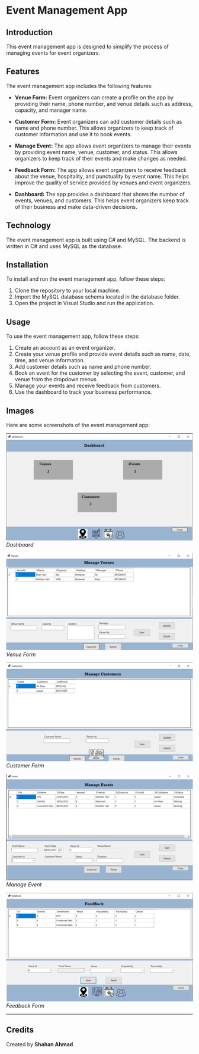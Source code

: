 # **Event Management App**

## Introduction

This event management app is designed to simplify the process of managing events for event organizers.

## Features

The event management app includes the following features:

- **Venue Form:** Event organizers can create a profile on the app by providing their name, phone number, and venue details such as address, capacity, and manager name. 
- **Customer Form:** Event organizers can add customer details such as name and phone number. This allows organizers to keep track of customer information and use it to book events.
- **Manage Event:** The app allows event organizers to manage their events by providing event name, venue, customer, and status. This allows organizers to keep track of their events and make changes as needed.

- **Feedback Form:** The app allows event organizers to receive feedback about the venue, hospitality, and punctuality by event name. This helps improve the quality of service provided by venues and event organizers.

- **Dashboard:** The app provides a dashboard that shows the number of events, venues, and customers. This helps event organizers keep track of their business and make data-driven decisions.

## Technology

The event management app is built using C# and MySQL. The backend is written in C# and uses MySQL as the database. 

## Installation

To install and run the event management app, follow these steps:

1. Clone the repository to your local machine.
2. Import the MySQL database schema located in the database folder.
3. Open the project in Visual Studio and run the application.


## Usage
To use the event management app, follow these steps:

1. Create an account as an event organizer.
2. Create your venue profile and provide event details such as name, date, time, and venue information.
3. Add customer details such as name and phone number.
4. Book an event for the customer by selecting the event, customer, and venue from the dropdown menus.
5. Manage your events and receive feedback from customers.
6. Use the dashboard to track your business performance.

## Images

Here are some screenshots of the event management app:

![Dashboard](images/dashboard-form.png)
*Dashboard*

![Venue Form](images/venues-form.png)
*Venue Form*

![Customer Form](images/customer-form.png)
*Customer Form*

![Manage Event](images/event-form.png)
*Manage Event*

![Feedback Form](images/feedback-form.png)
*Feedback Form*

---
## Credits
Created by **Shahan Ahmad**.